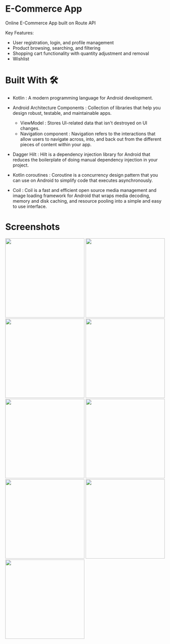 # E-Commerce App

Online E-Commerce App built on Route API 

Key Features:

* User registration, login, and profile management
* Product browsing, searching, and filtering
* Shopping cart functionality with quantity adjustment and removal
* Wishlist

# Built With 🛠

* Kotlin : A modern programming language for Android development.
* Android Architecture Components : Collection of libraries that help you design robust, testable, and maintainable apps.

   * ViewModel : Stores UI-related data that isn't destroyed on UI changes.
   * Navigation component : Navigation refers to the interactions that allow users to navigate across, into, and back out from the different pieces of content within your app.
  
* Dagger Hilt : Hilt is a dependency injection library for Android that reduces the boilerplate of doing manual dependency injection in your project.
* Kotlin coroutines : Coroutine is a concurrency design pattern that you can use on Android to simplify code that executes asynchronously.
* Coil : Coil is a fast and efficient open source media management and image loading framework for Android that wraps media decoding, memory and disk caching, and resource pooling into a simple and easy to use interface.

# Screenshots

<img src="https://github.com/user-attachments/assets/960e405f-9da5-4aeb-9432-85a29a7f2e30" width="250" />

<img src="https://github.com/user-attachments/assets/03791cd5-b180-427c-b6d2-82e99da79812" width="250" />

<img src="https://github.com/user-attachments/assets/c71406cc-1470-42e9-ad34-907f55756b09" width="250" />

<img src="https://github.com/user-attachments/assets/4b5cffc9-5ba9-4b19-974c-78d80f842f24" width="250" />



<img src="https://github.com/user-attachments/assets/473dad62-f8ad-4b00-b4f3-e2cd08af57b4" width="250" />

<img src="https://github.com/user-attachments/assets/fc550e8c-e684-4425-9b1f-b9c0e7668ad8" width="250" />

<img src="https://github.com/user-attachments/assets/d8cef998-a41b-4838-9749-63882a7f6e0d" width="250" />

<img src="https://github.com/user-attachments/assets/00c4cd81-625f-40b3-8630-8dadef5a6fd0" width="250" />

<img src="https://github.com/user-attachments/assets/6731aa11-e250-457f-98dd-f162c2b8daec" width="250" />

